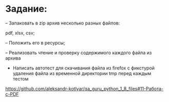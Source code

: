 # Задание:


– Запаковать в zip архив несколько разных файлов: 

  pdf, 
  xlsx, 
  csv;


– Положить его в ресурсы;

– Реализовать чтение и проверку содержимого каждого файла из архива

- Написать автотест для скачивания файла из firefox с фикстурой удаления файла из временной директории tmp перед каждым тестом


https://github.com/aleksandr-kotlyar/qa_guru_python_1_8_files#11-Работа-с-PDF
